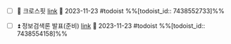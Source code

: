 - [ ] 🔼 크로스핏 [link](https://todoist.com/showTask?id=7438552733) 📅 2023-11-23 #todoist %%[todoist_id:: 7438552733]%%
- [ ] ⏫ 정보검색론 발표(준비) [link](https://todoist.com/showTask?id=7438554158) 📅 2023-11-23 #todoist  %%[todoist_id:: 7438554158]%%

